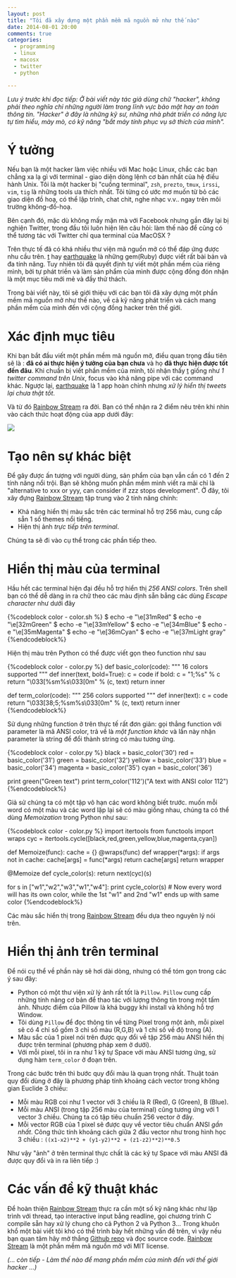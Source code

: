 ```yaml
---
layout: post
title: "Tôi đã xây dựng một phần mềm mã nguồn mở như thế nào"
date: 2014-08-01 20:00
comments: true
categories:
  - programming
  - linux
  - macosx
  - twitter
  - python

---
```


*Lưu ý trước khi đọc tiếp: Ở bài viết này tác giả dùng chữ "hacker", không phải theo nghĩa chỉ những người làm trong lĩnh vực bảo mật hay an toàn thông tin. "Hacker" ở đây là những kỹ sư, những nhà phát triền có năng lực tự tìm hiểu, mày mò, có kỹ năng "bắt máy tính phục vụ sở thích của mình".*


# Ý tưởng

Nếu bạn là một hacker làm việc nhiều với Mac hoặc Linux, chắc các bạn chẳng xa lạ gì với terminal - giao diện dòng lệnh cơ bản nhất của hệ điều hành Unix. Tôi là một hacker bị "cuồng terminal", `zsh`, `prezto`, `tmux`, `irssi`, `vim`, `tig` là những tools ưa thích nhất. Tôi từng có ước mơ muốn từ bỏ các giao diện đồ hoạ, có thể lập trình, chat chit, nghe nhạc v.v.. ngay trên môi trường không-đồ-hoạ.

Bên cạnh đó, mặc dù không mấy mặn mà với Facebook nhưng gần đây lại bị nghiện Twitter, trong đầu tôi luôn hiện lên câu hỏi: làm thế nào để cũng có thể tương tác với Twitter chỉ qua terminal của MacOSX ?

Trên thực tế đã có khá nhiều thư viện mã nguồn mở có thể đáp ứng được nhu cầu trên. [t][1] hay [earthquake][2] là những gem(Ruby) được viết rất bài bản và đa tính năng. Tuy nhiên tôi đã quyết định tự viết một phần mềm của riêng mình, bởi tự phát triền và làm sản phẩm của mình được cộng đồng đón nhận là một mục tiêu mới mẻ và đầy thử thách.

Trong bài viết này, tôi sẽ giới thiệu với các bạn tôi đã xây dựng một phần mềm mã nguồn mở như thế nào, về cả kỹ năng phát triển và cách mang phần mềm của mình đến với cộng đồng hacker trên thế giới.


# Xác định mục tiêu

Khi bạn bắt đầu viết một phần mềm mã nguồn mở, điều quan trọng đầu tiên sẽ là : **đã có ai thực hiện ý tưởng của bạn chưa** và họ **đã thực hiện được tốt đến đâu**. Khi chuẩn bị viết phần mềm của mình, tôi nhận thấy [t][1] giống như *1 twitter command trên Unix*, focus vào khả năng pipe với các command khác. Ngược lại, [earthquake][2] là 1 app hoàn chỉnh nhưng *xử lý hiển thị tweets lại chưa thật tốt*.

Và từ đó [Rainbow Stream][3] ra đời. Bạn có thể nhận ra 2 điểm nêu trên khi nhìn vào cách thức hoạt động của app dưới đây:

![][4]


# Tạo nên sự khác biệt

Để gây được ấn tượng với người dùng, sản phẩm của bạn vẫn cần có 1 đến 2 tính năng nổi trội. Bạn sẽ không muốn phần mềm mình viết ra mãi chỉ là  "alternative to xxx or yyy, can consider if zzz stops development". Ở đây, tôi xây đựng [Rainbow Stream][3] tập trung vào 2 tính năng chính:

* Khả năng hiển thị màu sắc trên các terminal hỗ trợ 256 màu, cung cấp sẵn 1 số themes nổi tiếng.
* Hiện thị ảnh *trực tiếp trên terminal*.

Chúng ta sẽ đi vào cụ thể trong các phần tiếp theo.

# Hiển thị màu của terminal

Hầu hết các terminal hiện đại đều hỗ trợ hiển thị *256 ANSI colors*. Trên shell bạn có thể dễ dàng in ra chữ theo các màu định sẵn bẳng các dùng *Escape character* như dưới đây

{%codeblock color - color.sh %}
$ echo -e "\e[31mRed"
$ echo -e "\e[32mGreen"
$ echo -e "\e[33mYellow"
$ echo -e "\e[34mBlue"
$ echo -e "\e[35mMagenta"
$ echo -e "\e[36mCyan"
$ echo -e "\e[37mLight gray"
{%endcodeblock%}

Hiện thị màu trên Python có thể được viết gọn theo function như sau

{%codeblock color - color.py %}
def basic_color(code):
    """
    16 colors supported
    """
    def inner(text, bold=True):
        c = code
        if bold:
            c = "1;%s" % c
        return "\033[%sm%s\033[0m" % (c, text)
    return inner


def term_color(code):
    """
    256 colors supported
    """
    def inner(text):
        c = code
        return "\033[38;5;%sm%s\033[0m" % (c, text)
    return inner
{%endcodeblock%}

Sử dụng những function ở trên thực tế rất đơn giản: gọi thẳng function với parameter là mã ANSI color, trả về là *một function khác* và lần này nhận parameter là string để đổi thành string có màu tương ứng.

{%codeblock color - color.py %}
black = basic_color('30')
red = basic_color('31')
green = basic_color('32')
yellow = basic_color('33')
blue = basic_color('34')
magenta = basic_color('35')
cyan = basic_color('36')

print green("Green text")
print term_color('112')("A text with ANSI color 112")
{%endcodeblock%}

Giả sử chúng ta có một tập vô hạn các word không biết trước. muốn mỗi word có một màu và các word lặp lại sẽ có màu giống nhau, chúng ta có thể dùng *Memoization* trong Python như sau:

{%codeblock color - color.py %}
import itertools
from functools import wraps
cyc = itertools.cycle([black,red,green,yellow,blue,magenta,cyan])

def Memoize(func):
    cache = {}
    @wraps(func)
    def wrapper(*args):
        if args not in cache:
            cache[args] = func(*args)
        return cache[args]
    return wrapper

@Memoize
def cycle_color(s):
    return next(cyc)(s)

for s in ["w1","w2","w3","w1","w4"]:
    print cycle_color(s) # Now every word will has its own color, while the 1st "w1" and 2nd "w1" ends up with same color
{%endcodeblock%}

Các màu sắc hiển thị trong [Rainbow Stream][3] đều dựa theo nguyên lý nói trên.


# Hiển thị ảnh trên terminal
Để nói cụ thể về phần này sẽ hơi dài dòng, nhưng có thể tóm gọn trong các ý sau đây:


* Python có một thư viện xử lý ảnh rất tốt là `Pillow`. `Pillow` cung cấp những tính năng cơ bản để thao tác với lượng thông tin trong một tấm ảnh. Nhược điểm của Pillow là khá buggy khi install và không hỗ trợ Window.
* Tôi dùng `Pillow` để đọc thông tin về từng Pixel trong một ảnh, mỗi pixel sẽ có 4 chỉ số gồm 3 chỉ số màu (R,G,B) và 1 chỉ số về độ trong (A).
* Màu sắc của 1 pixel nói trên được quy đổi về tập 256 màu ANSI hiển thị được trên terminal (phương pháp xem ở dưới).
* Với mỗi pixel, tôi in ra như 1 ký tự Space với màu ANSI tương ứng, sử dụng hàm `term_color` ở đoạn trên.

Trong các bước trên thì bước quy đổi màu là quan trọng nhất. Thuật toán quy đổi dùng ở đây là phương pháp tính khoảng cách vector trong không gian Euclide 3 chiều:

* Mỗi màu RGB coi như 1 vector với 3 chiều là R (Red), G (Green), B (Blue).
* Mỗi màu ANSI (trong tập 256 màu của terminal) cũng tương ứng với 1 vector 3 chiều. Chúng ta có tập tiêu chuẩn 256 vector ở đây.
* Mỗi vector RGB của 1 pixel sẽ được quy về vector tiêu chuẩn ANSI *gần nhất*. Công thức tính khoảng cách giữa 2 đầu vector như trong hình học 3 chiều : `((x1-x2)**2 + (y1-y2)**2 + (z1-z2)**2)**0.5`

Như vậy "ảnh" ở trên terminal thực chất là các ký tự Space với màu ANSI đã được quy đổi và in ra liên tiếp :)

# Các vấn đề kỹ thuật khác
Để hoàn thiện [Rainbow Stream][3] thực ra cần một số kỹ năng khác như lập trình với thread, tạo interactive input bẳng readline, gọi chương trình C compile sẵn hay xử lý chung cho cả Python 2 và Python 3... Trong khuôn khổ một bài viết tôi khó có thể trình bày hết những vấn đề trên, vì vậy nếu bạn quan tâm hãy mở thẳng [Github repo][3] và đọc source code. [Rainbow Stream][3] là một phần mềm mã nguồn mở với MIT license.


*(... còn tiếp - Làm thế nào để mang phần mềm của mình đến với thế giới hacker ...)*



[1]:https://github.com/sferik/t
[2]:https://github.com/jugyo/earthquake
[3]:https://github.com/DTVD/rainbowstream
[4]:https://raw.githubusercontent.com/DTVD/rainbowstream/master/screenshot/rs.gif

